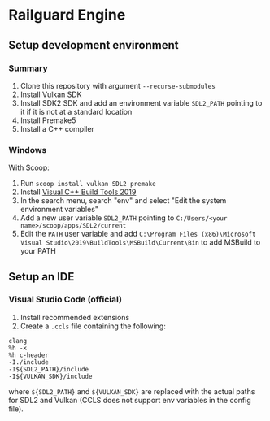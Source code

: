 # Railguard Engine

## Setup development environment

### Summary

1. Clone this repository with argument `--recurse-submodules`
1. Install Vulkan SDK
2. Install SDK2 SDK and add an environment variable `SDL2_PATH` pointing to it if it is not at a standard location
3. Install Premake5
4. Install a C++ compiler

### Windows

With [Scoop](https://scoop.sh):
1. Run `scoop install vulkan SDL2 premake`
2. Install [Visual C++ Build Tools 2019](https://visualstudio.microsoft.com/downloads/#build-tools-for-visual-studio-2019)
3. In the search menu, search "env" and select "Edit the system environment variables"
4. Add a new user variable `SDL2_PATH` pointing to `C:/Users/<your name>/scoop/apps/SDL2/current`
5. Edit the `PATH` user variable and add `C:\Program Files (x86)\Microsoft Visual Studio\2019\BuildTools\MSBuild\Current\Bin` to add MSBuild to your PATH

## Setup an IDE
### Visual Studio Code (official)

1. Install recommended extensions
2. Create a `.ccls` file containing the following:

```
clang
%h -x
%h c-header
-I./include
-I${SDL2_PATH}/include
-I${VULKAN_SDK}/include
```
where `${SDL2_PATH}` and `${VULKAN_SDK}` are replaced with the actual paths for SDL2 and Vulkan (CCLS does not support env variables in the config file).
